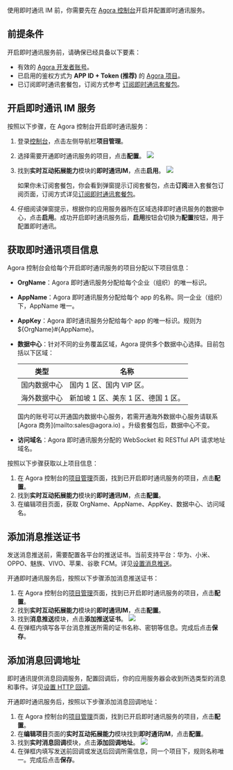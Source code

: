 使用即时通讯 IM 前，你需要先在 [Agora 控制台](https://console.agora.io/#onboarding)开启并配置即时通讯服务。

## 前提条件

开启即时通讯服务前，请确保已经具备以下要素：

- 有效的 [Agora 开发者账号](https://docs.agora.io/cn/AgoraPlatform/get_appid_token?platform=AllPlatforms#创建-agora-账号)。
- 已启用的鉴权方式为 **APP ID + Token (推荐)** 的 [Agora 项目](https://docs.agora.io/cn/Agora]Platform/get_appid_token?platform=AllPlatforms#创建-agora-项目)。
- 已订阅即时通讯套餐包，订阅方式参考 [订阅即时通讯套餐包](./agora_chat_pricing?platform=All%20Platforms#订阅套餐包)。

## 开启即时通讯 IM 服务

按照以下步骤，在 Agora 控制台开启即时通讯服务：

1. 登录[控制台](https://sso2.agora.io/cn/)，点击左侧导航栏**项目管理**。

2. 选择需要开通即时通讯服务的项目，点击**配置**。
![](https://web-cdn.agora.io/docs-files/1642509377813)

3. 找到**实时互动拓展能力**模块的**即时通讯IM**，点击**启用**。
![](https://web-cdn.agora.io/docs-files/1642509441928)

   如果你未订阅套餐包，你会看到弹窗提示订阅套餐包，点击**订阅**进入套餐包订阅页面，订阅方式详见[订阅即时通讯套餐包](./agora_chat_pricing?platform=All%20Platforms#订阅套餐包)。

4. 仔细阅读弹窗提示，根据你的应用服务器所在区域选择即时通讯服务的数据中心，点击**启用**。成功开启即时通讯服务后，**启用**按钮会切换为**配置**按钮，用于配置即时通讯。

## 获取即时通讯项目信息

Agora 控制台会给每个开启即时通讯服务的项目分配以下项目信息：

- **OrgName**：Agora 即时通讯服务分配给每个企业（组织）的唯一标识。

- **AppName**：Agora 即时通讯服务分配给每个 app 的名称。同一企业（组织）下，AppName 唯一。

- **AppKey**：Agora 即时通讯服务分配给每个 app 的唯一标识。规则为 ${OrgName}#{AppName}。

- **数据中心**：针对不同的业务覆盖区域，Agora 提供多个数据中心选择。目前包括以下区域：

  | 类型         | 名称                                        |
  | ------------ | ------------------------------------------- |
  | 国内数据中心 | 国内 1 区、国内 VIP 区。 |
  | 海外数据中心 | 新加坡 1 区、美东 1 区、德国 1 区。           |

  <div class="alert note"> 国内的账号可以开通国内数据中心服务，若需开通海外数据中心服务请联系 [Agora 商务](mailto:sales@agora.io) 。升级套餐包后，数据中心不变。 </div>

- **访问域名**：Agora 即时通讯服务分配的 WebSocket 和 RESTful API 请求地址域名。

按照以下步骤获取以上项目信息：

1. 在 Agora 控制台的[项目管理](https://console.agora.io/projects)页面，找到已开启即时通讯服务的项目，点击**配置**。
2. 找到**实时互动拓展能力**模块的**即时通讯IM**，点击**配置**。
3. 在编辑项目页面，获取 OrgName、AppName、AppKey、数据中心、访问域名。

## 添加消息推送证书

发送消息推送前，需要配置各平台的推送证书。当前支持平台：华为、小米、OPPO、魅族、VIVO、苹果、谷歌 FCM。详见[设置消息推送](./agora_chat_push_android?platform=Android)。

开通即时通讯服务后，按照以下步骤添加消息推送证书：

1. 在 Agora 控制台的[项目管理](https://console.agora.io/projects)页面，找到已开启即时通讯服务的项目，点击**配置**。
2. 找到**实时互动拓展能力**模块的**即时通讯IM**，点击**配置**。
3. 找到**消息推送**模块，点击**添加推送证书**。
![](https://web-cdn.agora.io/docs-files/1642509604977)
4. 在弹框内填写各平台消息推送所需的证书名称、密钥等信息。完成后点击**保存**。

## 添加消息回调地址

即时通讯提供消息回调服务，配置回调后，你的应用服务器会收到所选类型的消息和事件。详见[设置 HTTP 回调](./agora_chat_set_up_webhooks?platform=Android)。

开通即时通讯服务后，按照以下步骤添加消息回调地址：

1. 在 Agora 控制台的[项目管理](https://console.agora.io/projects)页面，找到已开启即时通讯服务的项目，点击**配置**。
2. 在**编辑项目**页面的**实时互动拓展能力**模块找到**即时通讯IM**，点击**配置**。
3. 找到**实时消息回调**模块，点击**添加回调地址**。
![](https://web-cdn.agora.io/docs-files/1642509714974)
4. 在弹框内填写发送前回调或发送后回调所需信息，同一个项目下，规则名称唯一。完成后点击**保存**。